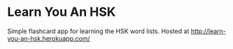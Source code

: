 # Learn You An HSK

Simple flashcard app for learning the HSK word lists. Hosted at http://learn-you-an-hsk.herokuapp.com/
